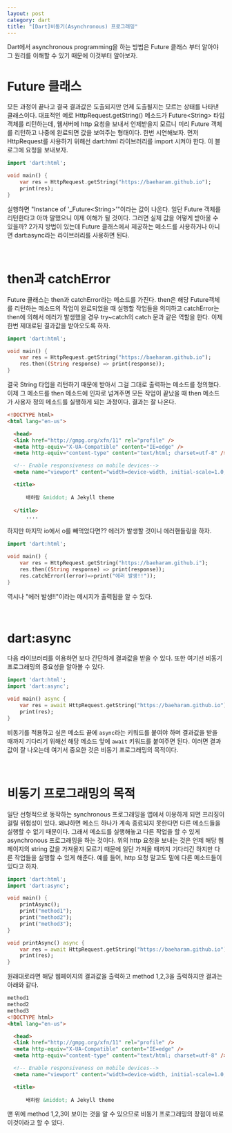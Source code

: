```yaml
---
layout: post
category: dart
title: "[Dart]비동기(Asynchronous) 프로그래밍"
---
```


Dart에서 asynchronous programming을 하는 방법은 Future 클래스 부터 알아야 그 원리를 이해할 수 있기 때문에 이것부터 알아보자.

# Future 클래스

모든 과정이 끝나고 결국 결과값은 도출되지만 언제 도출될지는 모르는 상태를 나타낸 클래스이다. 대표적인 예로 HttpRequest.getString() 메소드가 Future<String\> 타입 객체를 리턴하는데, 웹서버에 http 요청을 보내서 언제받을지 모르니 미리 Future 객체를 리턴하고 나중에 완료되면 값을 보여주는 형태이다. 한번 시연해보자. 먼저 HttpRequest를 사용하기 위해선 dart:html 라이브러리를 import 시켜야 한다. 이 블로그에 요청을 보내보자.

```dart
import 'dart:html';

void main() {
    var res = HttpRequest.getString("https://baeharam.github.io");
    print(res);
}
```

실행하면 "Instance of '_Future<String\>'"이라는 값이 나온다. 일단 Future 객체를 리턴한다고 아까 말했으니 이제 이해가 될 것이다. 그러면 실제 값을 어떻게 받아올 수 있을까? 2가지 방법이 있는데 Future 클래스에서 제공하는 메소드를 사용하거나 아니면 dart:async라는 라이브러리를 사용하면 된다.

<br>

# then과 catchError

Future 클래스는 then과 catchError라는 메소드를 가진다. then은 해당 Future객체를 리턴하는 메소드의 작업이 완료되었을 때 실행할 작업들을 의미하고 catchError는 then에 의해서 에러가 발생했을 경우 try~catch의 catch 문과 같은 역할을 한다. 이제 한번 제대로된 결과값을 받아오도록 하자.

```dart
import 'dart:html';

void main() {
    var res = HttpRequest.getString("https://baeharam.github.io");
    res.then((String response) => print(response));
}
```

결국 String 타입을 리턴하기 때문에 받아서 그걸 그대로 출력하는 메소드를 정의했다. 이제 그 메소드를 then 메소드에 인자로 넘겨주면 모든 작업이 끝났을 때 then 메소드가 사용자 정의 메소드를 실행하게 되는 과정이다. 결과는 잘 나온다.

```html
<!DOCTYPE html>
<html lang="en-us">

  <head>
  <link href="http://gmpg.org/xfn/11" rel="profile" />
  <meta http-equiv="X-UA-Compatible" content="IE=edge" />
  <meta http-equiv="content-type" content="text/html; charset=utf-8" />

  <!-- Enable responsiveness on mobile devices-->
  <meta name="viewport" content="width=device-width, initial-scale=1.0, maximum-scale=1" />

  <title>
    
      배하람 &middot; A Jekyll theme
    
  </title>
      ....
```

하지만 마지막 io에서 o를 빼먹었다면?? 에러가 발생할 것이니 에러핸들링을 하자.

```dart
import 'dart:html';

void main() {
    var res = HttpRequest.getString("https://baeharam.github.i");
    res.then((String response) => print(response));
    res.catchError((error)=>print("에러 발생!!"));
}
```

역시나 "에러 발생!!"이라는 메시지가 출력됨을 알 수 있다.

<br>

# dart:async

다음 라이브러리를 이용하면 보다 간단하게 결과값을 받을 수 있다. 또한 여기선 비동기 프로그래밍의 중요성을 알아볼 수 있다.

```dart
import 'dart:html';
import 'dart:async';

void main() async {
    var res = await HttpRequest.getString("https://baeharam.github.io");
    print(res);
}
```

비동기를 적용하고 싶은 메소드 끝에 `async`라는 키워드를 붙여야 하며 결과값을 받을 때까지 기다리기 위해선 해당 메소드 앞에 `await` 키워드를 붙여주면 된다. 이러면 결과값이 잘 나오는데 여기서 중요한 것은 비동기 프로그래밍의 목적이다.

<br>

# 비동기 프로그래밍의 목적

일단 선형적으로 동작하는 synchronous 프로그래밍을 앱에서 이용하게 되면 프리징이 걸릴 위험성이 있다. 왜냐하면 메소드 하나가 계속 종료되지 못한다면 다른 메소드들을 실행할 수 없기 때문이다. 그래서 메소드를 실행해놓고 다른 작업을 할 수 있게 asynchronous 프로그래밍을 하는 것이다. 위의 http 요청을 보내는 것은 언제 해당 웹페이지의 string 값을 가져올지 모르기 때문에 일단 가져올 때까지 기다리긴 하지만 다른 작업들을 실행할 수 있게 해준다. 예를 들어, http 요청 말고도 밑에 다른 메소드들이 있다고 하자.

```dart
import 'dart:html';
import 'dart:async';

void main() {
  	printAsync();
    print("method1");
    print("method2");
    print("method3");
}

void printAsync() async {
  	var res = await HttpRequest.getString("https://baeharam.github.io");
    print(res);
}
```

원래대로라면 해당 웹페이지의 결과값을 출력하고 method 1,2,3을 출력하지만 결과는 아래와 같다.

```html
method1
method2
method3
<!DOCTYPE html>
<html lang="en-us">

  <head>
  <link href="http://gmpg.org/xfn/11" rel="profile" />
  <meta http-equiv="X-UA-Compatible" content="IE=edge" />
  <meta http-equiv="content-type" content="text/html; charset=utf-8" />

  <!-- Enable responsiveness on mobile devices-->
  <meta name="viewport" content="width=device-width, initial-scale=1.0, maximum-scale=1" />

  <title>
    
      배하람 &middot; A Jekyll theme
```

맨 위에 method 1,2,3이 보이는 것을 알 수 있으므로 비동기 프로그래밍의 장점이 바로 이것이라고 할 수 있다.

